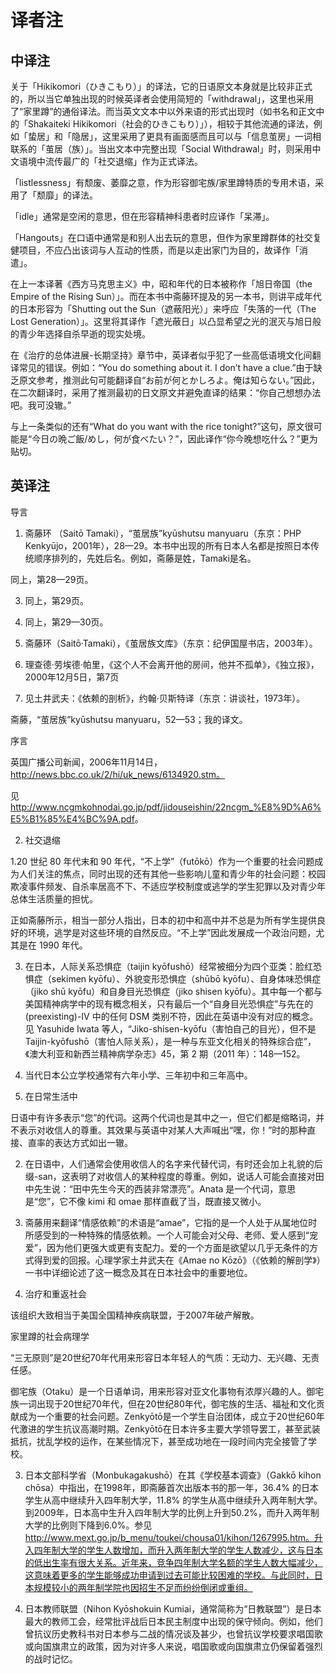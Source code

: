 # 译者注

## 中译注

关于「Hikikomori（ひきこもり）」的译法，它的日语原文本身就是比较非正式的，所以当它单独出现的时候英译者会使用简短的「withdrawal」，这里也采用了“家里蹲”的通俗译法。而当英文文本中以外来语的形式出现时（如书名和正文中的「Shakaiteki Hikikomori（社会的ひきこもり）」），相较于其他流通的译法，例如「蛰居」和「隐居」，这里采用了更具有画面感而且可以与「信息茧房」一词相联系的「茧居（族）」。当出文本中完整出现「Social Withdrawal」时，则采用中文语境中流传最广的「社交退缩」作为正式译法。

「listlessness」有颓废、萎靡之意，作为形容御宅族/家里蹲特质的专用术语，采用了「颓靡」的译法。

「idle」通常是空闲的意思，但在形容精神科患者时应译作「呆滞」。

「Hangouts」在口语中通常是和别人出去玩的意思，但作为家里蹲群体的社交复健项目，不应凸出该词与人互动的性质，而是以走出家门为目的，故译作「消遣」。

在上一本译著《西方马克思主义》中，昭和年代的日本被称作「旭日帝国（the Empire of the Rising Sun）」。而在本书中斋藤环提及的另一本书，则讲平成年代的日本形容为「Shutting out the Sun（遮蔽阳光）」来呼应「失落的一代（The Lost Generation）」。这里将其译作「遮光蔽日」以凸显希望之光的泯灭与旭日般的青少年选择自杀早逝的现实处境。

在《治疗的总体进展-长期坚持》章节中，英译者似乎犯了一些高低语境文化间翻译常见的错误。例如：“You do something about it. I don’t have a clue.”由于缺乏原文参考，推测此句可能翻译自“お前が何とかしろよ。俺は知らない。”因此，在二次翻译时，采用了推测最初的日文原文并避免直译的结果：“你自己想想办法吧。我可没辙。”

与上一条类似的还有“What do you want with the rice tonight?”这句，原文很可能是“今日の晩ご飯/めし，何が食べたい？”，因此译作“你今晚想吃什么？”更为贴切。

## 英译注

导言

1. 斋藤环 （Saitō Tamaki），“茧居族”kyūshutsu manyuaru（东京：PHP Kenkyūjo，2001年），28—29。本书中出现的所有日本人名都是按照日本传统顺序排列的，先姓后名。例如，斋藤是姓，Tamaki是名。

同上，第28—29页。

3. 同上，第29页。

4. 同上，第29—30页。

5. 斋藤环（Saitō·Tamaki），《茧居族文库》（东京：纪伊国屋书店，2003年）。

6. 理查德·劳埃德·帕里，《这个人不会离开他的房间，他并不孤单》，《独立报》，2000年12月5日，第7页

7. 见土井武夫：《依赖的剖析》，约翰·贝斯特译（东京：讲谈社，1973年）。

斋藤，“茧居族”kyūshutsu manyuaru，52—53；我的译文。

序言

英国广播公司新闻，2006年11月14日，http://news.bbc.co.uk/2/hi/uk_news/6134920.stm。

见<http://www.ncgmkohnodai.go.jp/pdf/jidouseishin/22ncgm_%E8%9D%A6%E5%B1%85%E4%BC%9A.pdf>。

2. 社交退缩

1.20 世纪 80 年代末和 90 年代，“不上学”（futōkō）作为一个重要的社会问题成为人们关注的焦点，同时出现的还有其他一些影响儿童和青少年的社会问题：校园欺凌事件频发、自杀率居高不下、不适应学校制度或逃学的学生犯罪以及对青少年总体生活质量的担忧。

正如斋藤所示，相当一部分人指出，日本的初中和高中并不总是为所有学生提供良好的环境，逃学是对这些环境的自然反应。“不上学”因此发展成一个政治问题，尤其是在 1990 年代。

3. 在日本，人际关系恐惧症（taijin kyōfushō）经常被细分为四个亚类：脸红恐惧症（sekimen kyōfu）、外貌变形恐惧症（shūbō kyōfu）、自身体味恐惧症（jiko shū kyōfu）和自身目光恐惧症（jiko shisen kyōfu）。其中每一个都与美国精神病学中的现有概念相关，只有最后一个“自身目光恐惧症”与先在的 (preexisting)-IV 中的任何 DSM 类别不符，因此在英语中没有对应的概念。见 Yasuhide Iwata 等人，“Jiko-shisen-kyōfu（害怕自己的目光），但不是 Taijin-kyōfushō（害怕人际关系），是一种与东亚文化相关的特殊综合症”，《澳大利亚和新西兰精神病学杂志》45，第 2 期（2011 年）：148—152。

4. 当代日本公立学校通常有六年小学、三年初中和三年高中。

9. 在日常生活中

日语中有许多表示“您”的代词。这两个代词也是其中之一，但它们都是缩略词，并不表示对收信人的尊重。其效果与英语中对某人大声喊出“嘿，你！”时的那种直接、直率的表达方式如出一辙。

2. 在日语中，人们通常会使用收信人的名字来代替代词，有时还会加上礼貌的后缀-san，这表明了对收信人的某种程度的尊重。例如，说话人可能会直接对田中先生说：“田中先生今天的西装非常漂亮”。Anata 是一个代词，意思是“您”，它不像 kimi 和 omae 那样直截了当，既直接又微小。

3. 斋藤用来翻译“情感依赖”的术语是“amae”，它指的是一个人处于从属地位时所感受到的一种特殊的情感依赖。一个人可能会对父母、老师、爱人感到“宠爱”，因为他们更强大或更有支配力。爱的一个方面是欲望以几乎无条件的方式得到爱的回报。心理学家土井武夫在《Amae no Kōzō》（《依赖的解剖学》）一书中详细论述了这一概念及其在日本社会中的重要地位。

11. 治疗和重返社会

该组织大致相当于美国全国精神疾病联盟，于2007年破产解散。

家里蹲的社会病理学

“三无原则”是20世纪70年代用来形容日本年轻人的气质：无动力、无兴趣、无责任感。

御宅族（Otaku）是一个日语单词，用来形容对亚文化事物有浓厚兴趣的人。御宅族一词出现于20世纪70年代，但在20世纪80年代，御宅族的生活、福祉和文化贡献成为一个重要的社会问题。Zenkyōtō是一个学生自治团体，成立于20世纪60年代激进的学生抗议高潮时期。Zenkyōtō在日本许多主要大学领导罢工，甚至武装抵抗，扰乱学校的运作，在某些情况下，甚至成功地在一段时间内完全接管了学校。

3. 日本文部科学省（Monbukagakushō）在其《学校基本调查》（Gakkō kihon chōsa）中指出，在1998年，即斋藤首次出版本书的那一年，36.4% 的日本学生从高中继续升入四年制大学，11.8% 的学生从高中继续升入两年制大学。到2009年，日本高中生升入四年制大学的比例上升到50.2%，而升入两年制大学的比例则下降到6.0%。参见 http://www.mext.go.jp/b_menu/toukei/chousa01/kihon/1267995.htm。升入四年制大学的学生人数增加，而升入两年制大学的学生人数减少，这与日本的低出生率有很大关系。近年来，竞争四年制大学名额的学生人数大幅减少，这意味着更多的学生能够成功申请到过去可能比较困难的学校。与此同时，日本规模较小的两年制学院也因招生不足而纷纷倒闭或重组。

4. 日本教师联盟（Nihon Kyōshokuin Kumiai，通常简称为“日教联盟”）是日本最大的教师工会，经常批评战后日本民主制度中出现的保守倾向。例如，他们曾抗议历史教科书对日本参与二战的情况谈及甚少，也曾抗议学校要求唱国歌或向国旗肃立的政策，因为对许多人来说，唱国歌或向国旗肃立仍保留着强烈的战时记忆。

